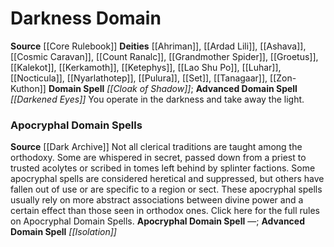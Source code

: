 ﻿---
advanced_apocryphal_spell: '[[DATABASE/spell/Isolation|Isolation]]'
advanced_domain_spell: '[[DATABASE/spell/Darkened Eyes|Darkened Eyes]]'
apocryphal_spell: null
deity:
- '[[DATABASE/deity/Ahriman|Ahriman]]'
- '[[DATABASE/deity/Ardad Lili|ArdadLili]]'
- '[[DATABASE/deity/Ashava|Ashava]]'
- '[[DATABASE/deity/Cosmic Caravan|Cosmic Caravan]]'
- '[[DATABASE/deity/Count Ranalc|Count Ranalc]]'
- '[[DATABASE/deity/Grandmother Spider|Grandmother Spider]]'
- '[[DATABASE/deity/Groetus|Groetus]]'
- '[[DATABASE/deity/Kalekot|Kalekot]]'
- '[[DATABASE/deity/Kerkamoth|Kerkamoth]]'
- '[[DATABASE/deity/Ketephys|Ketephys]]'
- '[[DATABASE/deity/Lao Shu Po|Lao Shu Po]]'
- '[[DATABASE/deity/Luhar|Luhar]]'
- '[[DATABASE/deity/Nocticula|Nocticula]]'
- '[[DATABASE/deity/Nyarlathotep|Nyarlathotep (Haunter in theDark)]]'
- '[[DATABASE/deity/Pulura|Pulura]]'
- '[[DATABASE/deity/Set|Set]]'
- '[[DATABASE/deity/Tanagaar|Tanagaar]]'
- '[[DATABASE/deity/Zon-Kuthon|Zon-Kuthon]]'
domain:
- '[[DATABASE/domain/Darkness Domain|Darkness]]'
domain_spell: '[[DATABASE/spell/Cloak of Shadow|Cloak of Shadow]]'
id: '6'
name: Darkness Domain
rarity: Common
source: '[[DATABASE/source/Core Rulebook|Core Rulebook]]'
trait: null
type: Domain

---
# Darkness Domain

**Source** [[Core Rulebook]] 
**Deities** [[Ahriman]], [[Ardad Lili]], [[Ashava]], [[Cosmic Caravan]], [[Count Ranalc]], [[Grandmother Spider]], [[Groetus]], [[Kalekot]], [[Kerkamoth]], [[Ketephys]], [[Lao Shu Po]], [[Luhar]], [[Nocticula]], [[Nyarlathotep]], [[Pulura]], [[Set]], [[Tanagaar]], [[Zon-Kuthon]]
**Domain Spell** _[[Cloak of Shadow]]_; **Advanced Domain Spell** _[[Darkened Eyes]]_
You operate in the darkness and take away the light.

### Apocryphal Domain Spells

**Source** [[Dark Archive]]
Not all clerical traditions are taught among the orthodoxy. Some are whispered in secret, passed down from a priest to trusted acolytes or scribed in tomes left behind by splinter factions. Some apocryphal spells are considered heretical and suppressed, but others have fallen out of use or are specific to a region or sect. These apocryphal spells usually rely on more abstract associations between divine power and a certain effect than those seen in orthodox ones.
Click here for the full rules on Apocryphal Domain Spells.
**Apocryphal Domain Spell** —; **Advanced Domain Spell** _[[Isolation]]_